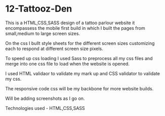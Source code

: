 # 12-Tattooz-Den
This is a HTML,CSS,SASS design of a tattoo parlour website it encompassess the mobile first build in which I built the pages from small,medium to large screen sizes.

On the css I bullt style sheets for the different screen sizes customizing each to respond at different screen size pixels.

To speed up css loading I used Sass to preprocess all my css files and merge into one css file to load when the website is opened.

I used HTML validaor to validate my mark up and CSS validator to validate my css.

The responsive code css will be my backbone for more website builds.

Will be adding screenshots as I go on.

Technologies used - HTML,CSS,SASS
